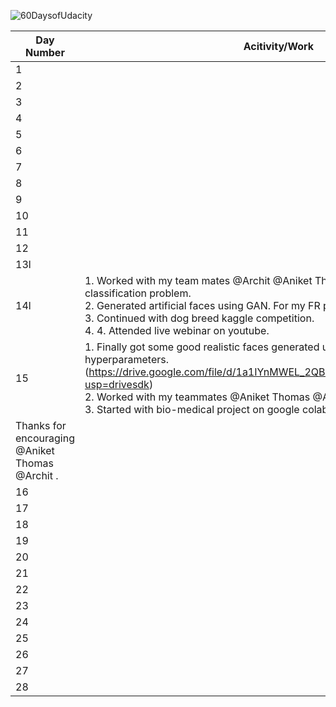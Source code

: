 ![60DaysofUdacity](https://raw.githubusercontent.com/username/projectname/branch/path/to/img.png)


  | Day Number  |Acitivity/Work | Links/Resource used | Encouragement
| ------------- | ------------- |------------- |------------- |
|1   |    |   | |
|2   |    |   |  |
|3   |    |   | |
|4   |    |   | |
|5   |    |   | |
|6  |    |   | |
|7  |    |   | |
|8  |    |   | |
|9  |    |   | |
|10  |    |   | |
|11  |    |   | |
|12  |    |   | |
|13l  |    |   | |
|14l  | 1. Worked with my team mates @Archit @Aniket Thomas on the flower classification problem.<br> 2. Generated artificial faces using GAN. For my FR project.<br>3. Continued with dog breed kaggle competition.<br> 4. 4. Attended live webinar on youtube.  |   Attaching the faces generated using GAN using LFW database to generate faces this time. Soon I'll try to generate more samples of each subject. ||
|15  | 1. Finally got some good realistic faces generated using GAN by tuning the hyperparameters.(https://drive.google.com/file/d/1a1IYnMWEL_2QBPixRbCqiz0Wguo7CUwy/view?usp=drivesdk) <br>  2. Worked with my teammates @Aniket Thomas @Archit on the SPAI hackathon. <br> 3. Started with bio-medical project on google colab. |  Output of GAN-(https://drive.google.com/file/d/1a1IYnMWEL_2QBPixRbCqiz0Wguo7CUwy/view?usp=drivesdk) | Encouraging @Stark @Shubhangi Jena to share their progress. 
Thanks for encouraging @Aniket Thomas @Archit .|
|16  |    |   | |
|17  |    |   | |
|18  |    |   | |
|19  |    |   | |
|20  |    |   | |
|21  |    |   | |
|22 |    |   | |
|23 |    |   | |
|24 |    |   | |
|25 |    |   | |
|26  |    |   | |
|27 |    |   | |
|28  |    |   | |

